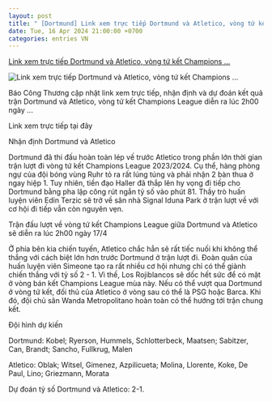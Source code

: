 ```yaml
---
layout: post
title: " [Dortmund] Link xem trực tiếp Dortmund và Atletico, vòng tứ kết Champions ..."
date: Tue, 16 Apr 2024 21:00:00 +0700
categories: entries VN
---
```

[Link xem trực tiếp Dortmund và Atletico, vòng tứ kết Champions ...](https://congthuong.vn/link-xem-truc-tiep-dortmund-va-atletico-2h00-ngay-174-vong-tu-ket-champions-league-315091.html)

![Link xem trực tiếp Dortmund và Atletico, vòng tứ kết Champions ...](https://congthuong-cdn.mastercms.vn/stores/news_dataimages/2024/042024/16/15/in_social/920240416154742.png?randTime=1713281069)

Báo Công Thương cập nhật link xem trực tiếp, nhận định và dự đoán kết quả trận Dortmund và Atletico, vòng tứ kết Champions League diễn ra lúc 2h00 ngày ...

Link xem trực tiếp tại đây

Nhận định Dortmund và Atletico

Dortmund đã thi đấu hoàn toàn lép vế trước Atletico trong phần lớn thời gian trận lượt đi vòng tứ kết Champions League 2023/2024. Cụ thể, hàng phòng ngự của đội bóng vùng Ruhr tỏ ra rất lúng túng và phải nhận 2 bàn thua ở ngay hiệp 1. Tuy nhiên, tiền đạo Haller đã thắp lên hy vọng đi tiếp cho Dortmund bằng pha lập công rút ngắn tỷ số vào phút 81. Thầy trò huấn luyện viên Edin Terzic sẽ trở về sân nhà Signal Iduna Park ở trận lượt về với cơ hội đi tiếp vẫn còn nguyên vẹn.



Trận đấu lượt về vòng tứ kết Champions League giữa Dortmund và Atletico sẽ diễn ra lúc 2h00 ngày 17/4

Ở phía bên kia chiến tuyến, Atletico chắc hẳn sẽ rất tiếc nuối khi không thể thắng với cách biệt lớn hơn trước Dortmund ở trận lượt đi. Đoàn quân của huấn luyện viên Simeone tạo ra rất nhiều cơ hội nhưng chỉ có thể giành chiến thắng với tỷ số 2 - 1. Vì thế, Los Rojiblancos sẽ dốc hết sức để có mặt ở vòng bán kết Champions League mùa này. Nếu có thể vượt qua Dortmund ở vòng tứ kết, đối thủ của Atletico ở vòng sau có thể là PSG hoặc Barca. Khi đó, đội chủ sân Wanda Metropolitano hoàn toàn có thể hướng tới trận chung kết.

Đội hình dự kiến

Dortmund: Kobel; Ryerson, Hummels, Schlotterbeck, Maatsen; Sabitzer, Can, Brandt; Sancho, Fullkrug, Malen

Atletico: Oblak; Witsel, Gimenez, Azpilicueta; Molina, Llorente, Koke, De Paul, Lino; Griezmann, Morata

Dự đoán tỷ số Dortmund và Atletico: 2-1.

